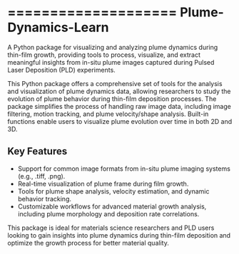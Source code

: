 ====================
Plume-Dynamics-Learn
====================

A Python package for visualizing and analyzing plume dynamics during thin-film growth, providing tools to process, visualize, and extract meaningful insights from in-situ plume images captured during Pulsed Laser Deposition (PLD) experiments.

This Python package offers a comprehensive set of tools for the analysis and visualization of plume dynamics data, allowing researchers to study the evolution of plume behavior during thin-film deposition processes. The package simplifies the process of handling raw image data, including image filtering, motion tracking, and plume velocity/shape analysis. Built-in functions enable users to visualize plume evolution over time in both 2D and 3D.

Key Features
------------

- Support for common image formats from in-situ plume imaging systems (e.g., .tiff, .png).
- Real-time visualization of plume frame during film growth.
- Tools for plume shape analysis, velocity estimation, and dynamic behavior tracking.
- Customizable workflows for advanced material growth analysis, including plume morphology and deposition rate correlations.

This package is ideal for materials science researchers and PLD users looking to gain insights into plume dynamics during thin-film deposition and optimize the growth process for better material quality.
    